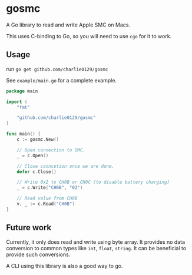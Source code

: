 # gosmc

A Go library to read and write Apple SMC on Macs.

This uses C-binding to Go, so you will need to use `cgo` for it to work.

## Usage

run `go get github.com/charlie0129/gosmc`

See `example/main.go` for a complete example.

```go
package main

import (
	"fmt"

	"github.com/charlie0129/gosmc"
)

func main() {
	c := gosmc.New()

	// Open connection to SMC.
	_ = c.Open()

	// Close conncetion once we are done.
	defer c.Close()

	// Write 0x2 to CH0B or CH0C (to disable battery charging)
	_ = c.Write("CH0B", "02")

	// Read value from CH0B
	v, _ := c.Read("CH0B")
}
```

## Future work

Currently, it only does read and write using byte array. It provides no data conversion to common types like `int`, `float`, `string`. It can be beneficial to provide such conversions.

A CLI using this library is also a good way to go.

